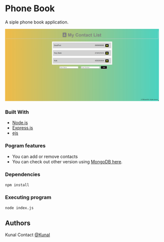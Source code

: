# Phone Book

A siple phone book application.

![screenshotImage](Screenshots/contactList.jpg)


### Built With

* [Node.js](https://nodejs.org/en/)
* [Express.js](https://expressjs.com/)
* [ejs](https://ejs.co/)  



### Pogram features

* You can add or remove contacts
* You can check out other version using [MongoDB here](https://github.com/Kunal1358/Contact_List_DB).


### Dependencies

```
npm install
```

### Executing program

```
node index.js
```



## Authors

Kunal
Contact [@Kunal](https://github.com/Kunal1358)

